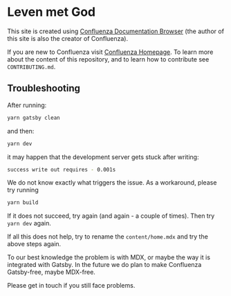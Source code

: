 # Leven met God

This site is created using [Confluenza Documentation Browser](https://confluenza.online) (the author of this site is also the creator of Confluenza).

If you are new to Confluenza visit [Confluenza Homepage](https://confluenza.online). To learn more about the content of this repository, and to learn how to contribute see `CONTRIBUTING.md`.

## Troubleshooting

After running:

```bash
yarn gatsby clean
```

and then:

```bash
yarn dev
```

it may happen that the development server gets stuck after writing:

```bash
success write out requires - 0.001s
```

We do not know exactly what triggers the issue. As a workaround, please try running

```bash
yarn build
```

If it does not succeed, try again (and again - a couple of times). Then try `yarn dev` again.

If all this does not help, try to rename the `content/home.mdx` and try the above steps again.

To our best knowledge the problem is with MDX, or maybe the way it is integrated with Gatsby. In the future we do plan to make Confluenza Gatsby-free, maybe MDX-free.

Please get in touch if you still face problems.

